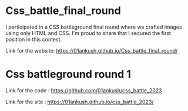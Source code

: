 # Css_battle_final_round
 I participated in a CSS battleground final round where we crafted images using only HTML and CSS. I'm proud to share that I secured the first position in this contest.

 Link for the website: https://01ankush.github.io/Css_battle_final_round/

 # Css battleground round 1
 Link for the code : https://github.com/01ankush/css_battle_2023
 
 Link for the site : https://01ankush.github.io/css_battle_2023/
